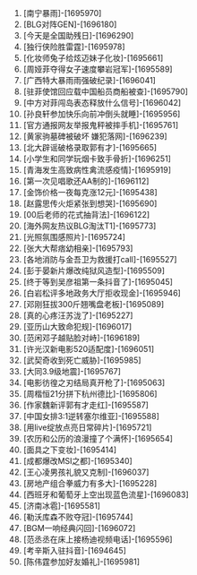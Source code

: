 
1. [南宁暴雨]-[1695970]
1. [BLG对阵GEN]-[1696180]
1. [今天是全国助残日]-[1696290]
1. [独行侠险胜雷霆]-[1695978]
1. [化妆师兔子给炫迈妹子化妆]-[1695661]
1. [周娅菲夺得女子速度攀岩冠军]-[1695589]
1. [广西特大暴雨雨强破纪录]-[1696041]
1. [驻菲使馆回应载中国船员商船被查]-[1695790]
1. [中方对菲闯岛表态释放什么信号]-[1696042]
1. [孙良轩参加快乐向前冲倒头就睡]-[1695956]
1. [官方通报网友举报鬼秤被摔手机]-[1695761]
1. [黄家驹墓碑被破坏 嫌犯落网]-[1696239]
1. [北大辟谣破格录取郭有才]-[1695665]
1. [小学生和同学玩烟卡致手骨折]-[1696251]
1. [青海发生高致病性禽流感疫情]-[1695919]
1. [第一次见唱歌还AA制的]-[1696112]
1. [金饰价格一夜每克涨12元]-[1695438]
1. [赵露思传火炬紧张到想哭]-[1695690]
1. [00后老师的花式抽背法]-[1696122]
1. [海外网友热议BLG淘汰T1]-[1695773]
1. [光照氛围感照片]-[1695724]
1. [张大大帮痞幼相亲]-[1695793]
1. [各地消防与金吾卫为救援打call]-[1695527]
1. [彭于晏新片爆改纯狱风造型]-[1695509]
1. [终于等到吴彦祖第一条抖音了]-[1695045]
1. [白岩松评多地政务大厅拒收现金]-[1695946]
1. [邓刚狂拔300斤翘嘴盘老板]-[1695089]
1. [真的心疼汪苏泷了]-[1695227]
1. [亚历山大致命犯规]-[1696017]
1. [范闲邓子越贴脸对峙]-[1696189]
1. [许光汉新电影520适配度]-[1696051]
1. [武契奇收到死亡威胁]-[1695985]
1. [大同3.9级地震]-[1695767]
1. [电影彷徨之刃结局真开枪了]-[1695063]
1. [周楷恒21分拼下杭州德比]-[1695806]
1. [作家魏新评郭有才走红]-[1695587]
1. [中国女排3:1逆转塞尔维亚]-[1695588]
1. [用live绽放点亮日常碎片]-[1695721]
1. [农历和公历的浪漫撞了个满怀]-[1695654]
1. [面具之下变妆]-[1695414]
1. [成都爆改MSI之都]-[1695340]
1. [王心凌男孩礼貌又克制]-[1696037]
1. [房地产组合拳威力有多大]-[1695228]
1. [西班牙和葡萄牙上空出现蓝色流星]-[1696083]
1. [济南冰雹]-[1695581]
1. [勒沃库森不败夺冠]-[1695744]
1. [BGM一响经典闪回]-[1696072]
1. [范丞丞在床上接杨迪视频电话]-[1695596]
1. [考辛斯入驻抖音]-[1694645]
1. [陈伟霆参加好友婚礼]-[1695981]